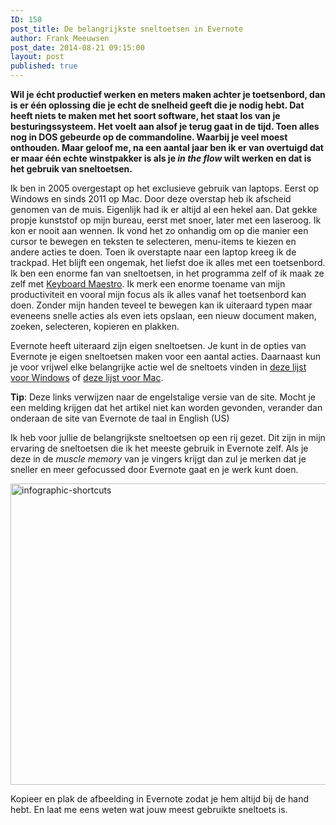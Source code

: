 ```yaml
---
ID: 150
post_title: De belangrijkste sneltoetsen in Evernote
author: Frank Meeuwsen
post_date: 2014-08-21 09:15:00
layout: post
published: true
---
```

<strong>Wil je écht productief werken en meters maken achter je toetsenbord, dan is er één oplossing die je echt de snelheid geeft die je nodig hebt. Dat heeft niets te maken met het soort software, het staat los van je besturingssysteem. Het voelt aan alsof je terug gaat in de tijd. Toen alles nog in DOS gebeurde op de commandoline. Waarbij je veel moest onthouden. Maar geloof me, na een aantal jaar ben ik er van overtuigd dat er maar één echte winstpakker is als je <em>in the flow</em> wilt werken en dat is het gebruik van sneltoetsen.</strong>

<!--more-->

Ik ben in 2005 overgestapt op het exclusieve gebruik van laptops. Eerst op Windows en sinds 2011 op Mac. Door deze overstap heb ik afscheid genomen van de muis. Eigenlijk had ik er altijd al een hekel aan. Dat gekke propje kunststof op mijn bureau, eerst met snoer, later met een laseroog. Ik kon er nooit aan wennen. Ik vond het zo onhandig om op die manier een cursor te bewegen en teksten te selecteren, menu-items te kiezen en andere acties te doen. Toen ik overstapte naar een laptop kreeg ik de trackpad. Het blijft een ongemak, het liefst doe ik alles met een toetsenbord. Ik ben een enorme fan van sneltoetsen, in het programma zelf of ik maak ze zelf met <a href="http://lifehacker.com/evernote-keyboard-maestro-more-productive-filing-1490413562">Keyboard Maestro</a>. Ik merk een enorme toename van mijn productiviteit en vooral mijn focus als ik alles vanaf het toetsenbord kan doen. Zonder mijn handen teveel te bewegen kan ik uiteraard typen maar eveneens snelle acties als even iets opslaan, een nieuw document maken, zoeken, selecteren, kopieren en plakken.

Evernote heeft uiteraard zijn eigen sneltoetsen. Je kunt in de opties van Evernote je eigen sneltoetsen maken voor een aantal acties. Daarnaast kun je voor vrijwel elke belangrijke actie wel de sneltoets vinden in <a title="Sneltoetsen voor Windows" href="https://evernote.com/contact/support/kb/#!/article/23168552">deze lijst voor Windows</a> of <a title="Sneltoetsen voor Mac" href="https://evernote.com/contact/support/kb/#/article/23168732">deze lijst voor Mac</a>.

<strong>Tip</strong>: Deze links verwijzen naar de engelstalige versie van de site. Mocht je een melding krijgen dat het artikel niet kan worden gevonden, verander dan onderaan de site van Evernote de taal in English (US)

Ik heb voor jullie de belangrijkste sneltoetsen op een rij gezet. Dit zijn in mijn ervaring de sneltoetsen die ik het meeste gebruik in Evernote zelf. Als je deze in de <em>muscle memory</em> van je vingers krijgt dan zul je merken dat je sneller en meer gefocussed door Evernote gaat en je werk kunt doen.

<img class="aligncenter size-full wp-image-462" src="http://allesonthouden.nl/wp-content/uploads/2014/08/infographic-shortcuts.jpg" alt="infographic-shortcuts" width="800" height="482" />

Kopieer en plak de afbeelding in Evernote zodat je hem altijd bij de hand hebt. En laat me eens weten wat jouw meest gebruikte sneltoets is.
